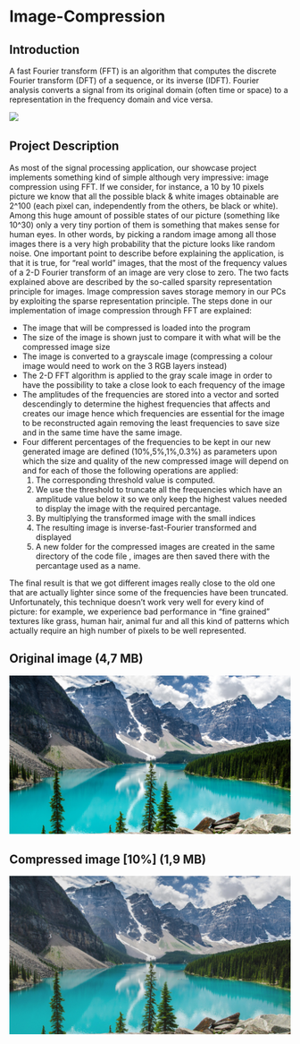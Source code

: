 # Image-Compression
## Introduction
A fast Fourier transform (FFT) is an algorithm that computes the discrete Fourier
transform (DFT) of a sequence, or its inverse (IDFT). Fourier analysis converts a
signal from its original domain (often time or space) to a representation in the
frequency domain and vice versa.

<img src="https://www.researchgate.net/profile/Nuwan_Kuruwitaarachchi/publication/323281289/figure/fig6/AS:701217198059529@1544194616847/Fast-Fourier-Transformation-2-Fast-Fourier-Transformation-To-increase-the-performance.ppm">

## Project Description
As most of the signal processing application, our showcase project implements something kind of simple although very impressive: image compression using FFT.
If we consider, for instance, a 10 by 10 pixels picture we know that all the possible black & white images obtainable are 2^100 (each pixel can, independently from the others, be black or white). Among this huge amount of possible states of our picture (something like 10^30) only a very tiny portion of them is something that makes sense for human eyes. In other words, by picking a random image among all those images there is a very high probability that the picture looks like random noise. One important point to describe before explaining the application, is that it is true, for “real world” images, that the most of the frequency values of a 2-D Fourier transform of an image are very close to zero. The two facts explained above are described by the so-called sparsity representation principle for images.
Image compression saves storage memory in our PCs by exploiting the sparse representation principle.
The steps done in our implementation of image compression through FFT are explained:
* The image that will be compressed is loaded into the program
* The size of the image is shown just to compare it with what will be the compressed image size
* The image is converted to a grayscale image (compressing a colour image would need to work on the 3 RGB layers instead)
* The 2-D FFT algorithm is applied to the gray scale image in order to have the possibility to take a close look to each frequency of the image
* The amplitudes of the frequencies are stored into a vector and sorted descendingly to determine the highest frequencies that affects and creates our image hence which frequencies are essential for the image to be reconstructed again removing the least frequencies to save size and in the same time have the same image.
* Four different percentages of the frequencies to be kept in our new generated image are defined (10%,5%,1%,0.3%) as parameters upon which the size and quality of the new compressed image will depend on and for each of those the following operations are applied:
    1. The corresponding threshold value is computed.
    2. We use the threshold to truncate all the frequencies which have an amplitude value below it so we only keep the highest values needed
        to display the image with the required percantage.
    3. By multiplying the transformed image with the small indices
    4. The resulting image is inverse-fast-Fourier transformed and displayed
    5. A new folder for the compressed images are created in the same directory of the code file , images are then saved there with the percantage used as a name.



The final result is that we got different images really close to the old one that are actually
lighter since some of the frequencies have been truncated. \
Unfortunately, this technique doesn’t work very well for every kind of picture: for example, 
we experience bad performance in “fine grained” textures like grass, human hair, animal fur and all this kind of patterns which actually require an high number of pixels to be well represented.

## Original image (4,7 MB)
![mountain](https://raw.githubusercontent.com/hazem-kamel/Image-Compression/main/mountain.jpg)

## Compressed image [10%] (1,9 MB)
![compressed_10.0_](https://raw.githubusercontent.com/hazem-kamel/Image-Compression/main/compressed_image_colour10.0%25.jpg)
